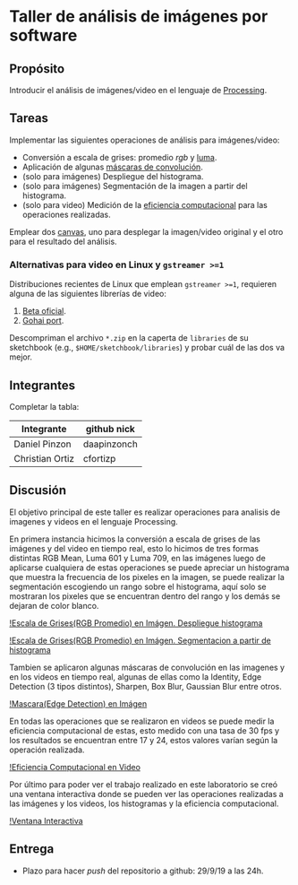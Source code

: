 # Taller de análisis de imágenes por software

## Propósito

Introducir el análisis de imágenes/video en el lenguaje de [Processing](https://processing.org/).

## Tareas

Implementar las siguientes operaciones de análisis para imágenes/video:

* Conversión a escala de grises: promedio _rgb_ y [luma](https://en.wikipedia.org/wiki/HSL_and_HSV#Disadvantages).
* Aplicación de algunas [máscaras de convolución](https://en.wikipedia.org/wiki/Kernel_(image_processing)).
* (solo para imágenes) Despliegue del histograma.
* (solo para imágenes) Segmentación de la imagen a partir del histograma.
* (solo para video) Medición de la [eficiencia computacional](https://processing.org/reference/frameRate.html) para las operaciones realizadas.

Emplear dos [canvas](https://processing.org/reference/PGraphics.html), uno para desplegar la imagen/video original y el otro para el resultado del análisis.

### Alternativas para video en Linux y `gstreamer >=1`

Distribuciones recientes de Linux que emplean `gstreamer >=1`, requieren alguna de las siguientes librerías de video:

1. [Beta oficial](https://github.com/processing/processing-video/releases).
2. [Gohai port](https://github.com/gohai/processing-video/releases/tag/v1.0.2).

Descompriman el archivo `*.zip` en la caperta de `libraries` de su sketchbook (e.g., `$HOME/sketchbook/libraries`) y probar cuál de las dos va mejor.

## Integrantes

Completar la tabla:

| Integrante      | github nick |
|-----------------|-------------|
| Daniel Pinzon   | daapinzonch |
| Christian Ortiz | cfortizp    |

## Discusión

El objetivo principal de este taller es realizar operaciones para analisis de imagenes y videos en el lenguaje Processing.

En primera instancia hicimos la conversión a escala de grises de las imágenes y del video en tiempo real, esto lo hicimos de tres formas distintas RGB Mean, Luma 601 y Luma 709, en las imágenes luego de aplicarse cualquiera de estas operaciones se puede apreciar un histograma que muestra la frecuencia de los pixeles en la imagen, se puede realizar la segmentación escogiendo un rango sobre el histograma, aquí solo se mostraran los pixeles que se encuentran dentro del rango y los demás se dejaran de color blanco.

[!Escala de Grises(RGB Promedio) en Imágen. Despliegue histograma](https://github.com/daapinzonch-cfortizp/ComputacionVisual/blob/master/Taller%20Analisis%20de%20Imagenes/Recursos/Escala%20de%20Grises.JPG)

[!Escala de Grises(RGB Promedio) en Imágen. Segmentacion a partir de histograma](https://github.com/daapinzonch-cfortizp/ComputacionVisual/blob/master/Taller%20Analisis%20de%20Imagenes/Recursos/SegmentacionGrises.JPG)

Tambien se aplicaron algunas máscaras de convolución en las imagenes y en los videos en tiempo real, algunas de ellas como la Identity, Edge Detection (3 tipos distintos), Sharpen, Box Blur, Gaussian Blur entre otros.

[!Mascara(Edge Detection) en Imágen](https://github.com/daapinzonch-cfortizp/ComputacionVisual/blob/master/Taller%20Analisis%20de%20Imagenes/Recursos/Mascara.JPG)

En todas las operaciones que se realizaron en videos se puede medir la eficiencia computacional de estas, esto medido con una tasa de 30 fps y los resultados se encuentran entre 17 y 24, estos valores varían según la operación realizada.

[!Eficiencia Computacional en Video](https://github.com/daapinzonch-cfortizp/ComputacionVisual/blob/master/Taller%20Analisis%20de%20Imagenes/Recursos/FrameRate.JPG)

Por último para poder ver el trabajo realizado en este laboratorio se creó una ventana interactiva donde se pueden ver las operaciones realizadas a las imágenes y los videos, los histogramas y la eficiencia computacional. 

[!Ventana Interactiva](https://github.com/daapinzonch-cfortizp/ComputacionVisual/blob/master/Taller%20Analisis%20de%20Imagenes/Recursos/Interactiva.JPG)

## Entrega

* Plazo para hacer _push_ del repositorio a github: 29/9/19 a las 24h.
